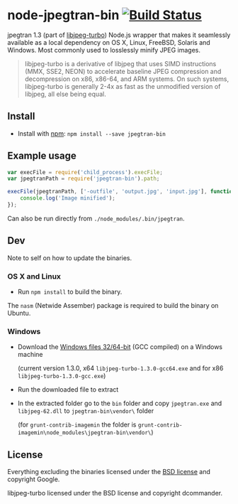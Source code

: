 # node-jpegtran-bin [![Build Status](https://secure.travis-ci.org/yeoman/node-jpegtran-bin.png?branch=master)](http://travis-ci.org/yeoman/node-jpegtran-bin)

jpegtran 1.3 (part of [libjpeg-turbo](http://libjpeg-turbo.virtualgl.org/)) Node.js wrapper that makes it seamlessly available as a local dependency on OS X, Linux, FreeBSD, Solaris and Windows. Most commonly used to losslessly minify JPEG images.

> libjpeg-turbo is a derivative of libjpeg that uses SIMD instructions (MMX, SSE2, NEON) to accelerate baseline JPEG compression and decompression on x86, x86-64, and ARM systems. On such systems, libjpeg-turbo is generally 2-4x as fast as the unmodified version of libjpeg, all else being equal.


## Install

- Install with [npm](https://npmjs.org/package/jpegtran-bin): `npm install --save jpegtran-bin`


## Example usage

```js
var execFile = require('child_process').execFile;
var jpegtranPath = require('jpegtran-bin').path;

execFile(jpegtranPath, ['-outfile', 'output.jpg', 'input.jpg'], function() {
    console.log('Image minified');
});
```

Can also be run directly from `./node_modules/.bin/jpegtran`.


## Dev

Note to self on how to update the binaries.

### OS X and Linux

- Run `npm install` to build the binary.

The `nasm` (Netwide Assember) package is required to build the binary on Ubuntu.

### Windows

- Download the [Windows files 32/64-bit](http://sourceforge.net/projects/libjpeg-turbo/files/) (GCC compiled) on a Windows machine

  (current version 1.3.0, x64 `libjpeg-turbo-1.3.0-gcc64.exe` and for x86 `libjpeg-turbo-1.3.0-gcc.exe`)
- Run the downloaded file to extract
- In the extracted folder go to the `bin` folder and copy `jpegtran.exe` and `libjpeg-62.dll` to `jpegtran-bin\vendor\` folder
  
  (for `grunt-contrib-imagemin` the folder is `grunt-contrib-imagemin\node_modules\jpegtran-bin\vendor\`)


## License

Everything excluding the binaries licensed under the [BSD license](http://opensource.org/licenses/bsd-license.php) and copyright Google.

libjpeg-turbo licensed under the BSD license and copyright dcommander.
